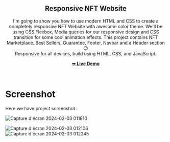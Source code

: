 <div align="center">


  <br />
  <br />

  <h2 align="center">Responsive NFT Website</h2>

 I'm going to show you how to use modern HTML and CSS to create a completely responsive NFT Website with awesome color theme. We'll be using CSS Flexbox, Media queries for our responsive design and CSS  transition for some cool animation effects. This project contains NFT Marketplace, Best Sellers, Guarantee, Footer, Navbar and a Header section😉 <br />Responsive for all devices, build using HTML, CSS, and JavaScript.

  <a href="https://rayane-45.github.io/NFT-Website-/"><strong>➥ Live Demo</strong></a>

</div>

<br />


# Screenshot
Here we have project screenshot :

![Capture d'écran 2024-02-03 011810](https://github.com/Rayane-45/NFT-Website-/assets/131754025/9436bfc2-72df-4c05-b62d-d7d82100e37e)

![Capture d'écran 2024-02-03 012106](https://github.com/Rayane-45/NFT-Website-/assets/131754025/c51cb1c0-5ca6-4f55-8a0c-425cc2888ae0)
![Capture d'écran 2024-02-03 012245](https://github.com/Rayane-45/NFT-Website-/assets/131754025/3be79091-3512-4fd9-8a67-60b2816ce213)
